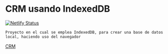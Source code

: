 # CRM usando IndexedDB

[![Netlify Status](https://api.netlify.com/api/v1/badges/da95a553-5e98-459f-9400-d1a2f4da0462/deploy-status)](https://app.netlify.com/sites/nervous-goodall-8d5f33/deploys)

```shell
Proyecto en el cual se emplea IndexedDB, para crear una base de datos local, haciendo uso del navegador
```

[CRM](https://nervous-goodall-8d5f33.netlify.app/)
